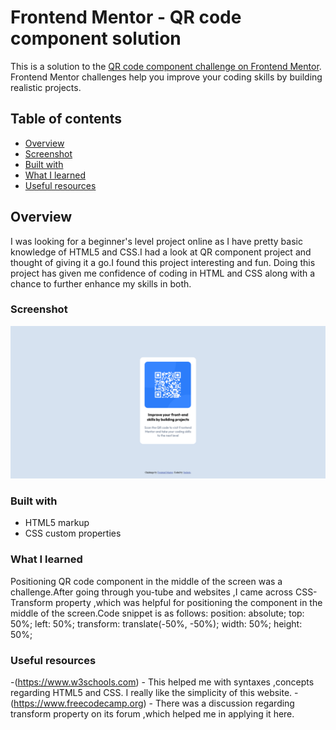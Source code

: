 # Frontend Mentor - QR code component solution

This is a solution to the [QR code component challenge on Frontend Mentor](https://www.frontendmentor.io/challenges/qr-code-component-iux_sIO_H). Frontend Mentor challenges help you improve your coding skills by building realistic projects. 

## Table of contents

  - [Overview](#overview)
  - [Screenshot](#screenshot)
  - [Built with](#built-with)
  - [What I learned](#what-i-learned)
  - [Useful resources](#useful-resources)



## Overview
   I was looking for a beginner's level project online as I have pretty basic knowledge of HTML5 and CSS.I had a look at QR component project and thought of giving it a go.I found this project interesting and fun. Doing this project has given me confidence of coding in HTML and CSS along with a chance to further enhance my skills in both.

### Screenshot
![](./screenshot.png)

### Built with

- HTML5 markup
- CSS custom properties

### What I learned

Positioning QR code component in the middle of the screen was a challenge.After going through you-tube and websites ,I came across CSS-Transform property ,which was helpful for positioning the component in the middle of the screen.Code snippet is as follows:
    position: absolute;
    top: 50%;
    left: 50%;
    transform: translate(-50%, -50%);
    width: 50%;
    height: 50%;


### Useful resources

-(https://www.w3schools.com) - This helped me with syntaxes ,concepts regarding HTML5 and CSS. I really like the simplicity of this website.
-(https://www.freecodecamp.org) - There was a discussion regarding transform property on its forum ,which helped me in applying it here.



